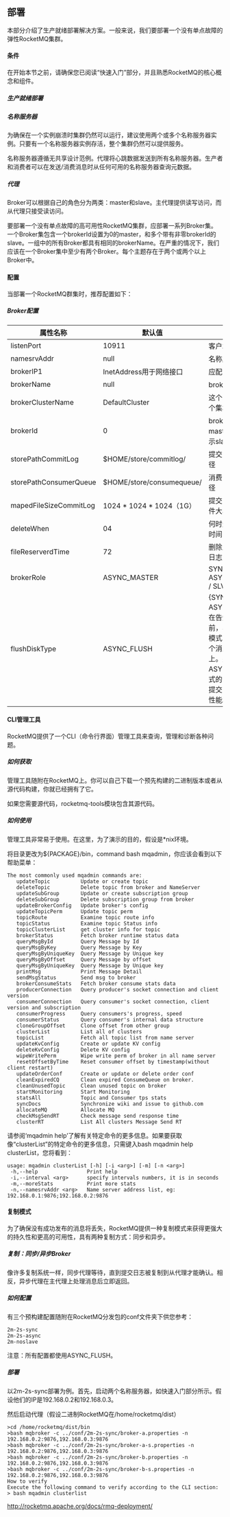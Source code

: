## 部署

本部分介绍了生产就绪部署解决方案。一般来说，我们要部署一个没有单点故障的弹性RocketMQ集群。

#### 条件

在开始本节之前，请确保您已阅读“快速入门”部分，并且熟悉RocketMQ的核心概念和组件。

##### 生产就绪部署
##### 名称服务器
为确保在一个实例崩溃时集群仍然可以运行，建议使用两个或多个名称服务器实例。只要有一个名称服务器实例存活，整个集群仍然可以提供服务。

名称服务器遵循无共享设计范例。代理将心跳数据发送到所有名称服务器。生产者和消费者可以在发送/消费消息时从任何可用的名称服务器查询元数据。

##### 代理
Broker可以根据自己的角色分为两类：master和slave。主代理提供读写访问，而从代理只接受读访问。

要部署一个没有单点故障的高可用性RocketMQ集群，应部署一系列Broker集。一个Broker集包含一个brokerId设置为0的master，和多个带有非零brokerId的slave。一组中的所有Broker都具有相同的brokerName。在严重的情况下，我们应该在一个Broker集中至少有两个Broker。每个主题存在于两个或两个以上Broker中。

#### 配置

当部署一个RocketMQ群集时，推荐配置如下：

##### Broker配置
|属性名称|	默认值|	细节|
|-|-|-|
|listenPort|	10911|	客户端监听端口|
|namesrvAddr|	null|	名称服务器地址|
|brokerIP1|	InetAddress用于网络接口|	应配置多个地址|
|brokerName|	null|	broker名称|
|brokerClusterName|	DefaultCluster|	这个broker属于哪个集群|
|brokerId|	0|	broker id，0表示master，正整数表示slave|
|storePathCommitLog|	$HOME/store/commitlog/|	提交日志的文件路径|
|storePathConsumerQueue|	$HOME/store/consumequeue/|	消费队列的文件路径|
|mapedFileSizeCommitLog|	1024 * 1024 * 1024（1G）|	提交日志的映射文件大小|
|deleteWhen|	04|	何时删除超出保留时间的commitlog|
|fileReserverdTime|	72|	删除之前保留提交日志的小时数|
|brokerRole|	ASYNC_MASTER|	SYNC_MASTER / ASYNC_MASTER / SLVAE|
|flushDiskType|	ASYNC_FLUSH|	{SYNC_FLUSH / ASYNC_FLUSH}。在告知生产者之前，SYNC_FLUSH模式的broker将每个消息刷新到磁盘上。另一方面，ASYNC_FLUSH模式的broker利用组提交，实现更好的性能。|

#### CLI管理工具

RocketMQ提供了一个CLI（命令行界面）管理工具来查询，管理和诊断各种问题。

##### 如何获取
管理工具随附在RocketMQ上。你可以自己下载一个预先构建的二进制版本或者从源代码构建，你就已经拥有了它。

如果您需要源代码，rocketmq-tools模块包含其源代码。

##### 如何使用
管理工具非常易于使用。在这里，为了演示的目的，假设是*nix环境。

将目录更改为${PACKAGE}/bin，command bash mqadmin，你应该会看到以下帮助菜单：
```
The most commonly used mqadmin commands are:
   updateTopic          Update or create topic
   deleteTopic          Delete topic from broker and NameServer
   updateSubGroup       Update or create subscription group
   deleteSubGroup       Delete subscription group from broker
   updateBrokerConfig   Update broker's config
   updateTopicPerm      Update topic perm
   topicRoute           Examine topic route info
   topicStatus          Examine topic Status info
   topicClusterList     get cluster info for topic
   brokerStatus         Fetch broker runtime status data
   queryMsgById         Query Message by Id
   queryMsgByKey        Query Message by Key
   queryMsgByUniqueKey  Query Message by Unique key
   queryMsgByOffset     Query Message by offset
   queryMsgByUniqueKey  Query Message by Unique key
   printMsg             Print Message Detail
   sendMsgStatus        Send msg to broker
   brokerConsumeStats   Fetch broker consume stats data
   producerConnection   Query producer's socket connection and client version
   consumerConnection   Query consumer's socket connection, client version and subscription
   consumerProgress     Query consumers's progress, speed
   consumerStatus       Query consumer's internal data structure
   cloneGroupOffset     Clone offset from other group
   clusterList          List all of clusters
   topicList            Fetch all topic list from name server
   updateKvConfig       Create or update KV config
   deleteKvConfig       Delete KV config
   wipeWritePerm        Wipe write perm of broker in all name server
   resetOffsetByTime    Reset consumer offset by timestamp(without client restart)
   updateOrderConf      Create or update or delete order conf
   cleanExpiredCQ       Clean expired ConsumeQueue on broker.
   cleanUnusedTopic     Clean unused topic on broker
   startMonitoring      Start Monitoring
   statsAll             Topic and Consumer tps stats
   syncDocs             Synchronize wiki and issue to github.com
   allocateMQ           Allocate MQ
   checkMsgSendRT       Check message send response time
   clusterRT            List All clusters Message Send RT
```
请参阅‘mqadmin help’了解有关特定命令的更多信息。如果要获取像“clusterList”的特定命令的更多信息，只需键入bash mqadmin help clusterList，您将看到：
```
usage: mqadmin clusterList [-h] [-i <arg>] [-m] [-n <arg>]
 -h,--help                Print help
 -i,--interval <arg>      specify intervals numbers, it is in seconds
 -m,--moreStats           Print more stats
 -n,--namesrvAddr <arg>   Name server address list, eg: 192.168.0.1:9876;192.168.0.2:9876
 ```
 
#### 复制模式

为了确保没有成功发布的消息将丢失，RocketMQ提供一种复制模式来获得更强大的持久性和更高的可用性，具有两种复制方式：同步和异步。

##### 复制：同步/异步Broker
像许多复制系统一样，同步代理等待，直到提交日志被复制到从代理才能确认。相反，异步代理在主代理上处理消息后立即返回。

##### 如何配置
有三个预构建配置随附在RocketMQ分发包的conf文件夹下供您参考：
```
2m-2s-sync
2m-2s-async
2m-noslave
```
注意：所有配置都使用ASYNC_FLUSH。

##### 部署
以2m-2s-sync部署为例。首先，启动两个名称服务器，如快速入门部分所示。假设他们的IP是192.168.0.2和192.168.0.3。

然后启动代理（假设二进制RocketMQ在/home/rocketmq/dist）
```
>cd /home/rocketmq/dist/bin
>bash mqbroker -c ../conf/2m-2s-sync/broker-a.properties -n 192.168.0.2:9876,192.168.0.3:9876
>bash mqbroker -c ../conf/2m-2s-sync/broker-a-s.properties -n 192.168.0.2:9876,192.168.0.3:9876
>bash mqbroker -c ../conf/2m-2s-sync/broker-b.properties -n 192.168.0.2:9876,192.168.0.3:9876
>bash mqbroker -c ../conf/2m-2s-sync/broker-b-s.properties -n 192.168.0.2:9876,192.168.0.3:9876
How to verify
Execute the following command to verify according to the CLI section:
> bash mqadmin clusterlist
```

http://rocketmq.apache.org/docs/rmq-deployment/